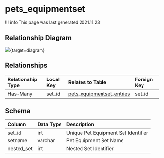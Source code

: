 # pets_equipmentset

!!! info
	This page was last generated 2021.11.23

## Relationship Diagram
[![](https://mermaid.ink/img/eyJjb2RlIjoiZXJEaWFncmFtXG4gICAgcGV0c19lcXVpcG1lbnRzZXQge1xuICAgICAgICBpbnQgc2V0X2lkXG4gICAgfVxuICAgIHBldHNfZXF1aXBtZW50c2V0X2VudHJpZXMge1xuICAgICAgICBpbnQgc2V0X2lkXG4gICAgfVxuICAgIHBldHNfZXF1aXBtZW50c2V0IHx8LS1veyBwZXRzX2VxdWlwbWVudHNldF9lbnRyaWVzIDogSGFzLU1hbnlcblxuIiwibWVybWFpZCI6eyJ0aGVtZSI6ImRlZmF1bHQifSwidXBkYXRlRWRpdG9yIjp0cnVlLCJhdXRvU3luYyI6dHJ1ZSwidXBkYXRlRGlhZ3JhbSI6dHJ1ZX0=)](https://mermaid.ink/img/eyJjb2RlIjoiZXJEaWFncmFtXG4gICAgcGV0c19lcXVpcG1lbnRzZXQge1xuICAgICAgICBpbnQgc2V0X2lkXG4gICAgfVxuICAgIHBldHNfZXF1aXBtZW50c2V0X2VudHJpZXMge1xuICAgICAgICBpbnQgc2V0X2lkXG4gICAgfVxuICAgIHBldHNfZXF1aXBtZW50c2V0IHx8LS1veyBwZXRzX2VxdWlwbWVudHNldF9lbnRyaWVzIDogSGFzLU1hbnlcblxuIiwibWVybWFpZCI6eyJ0aGVtZSI6ImRlZmF1bHQifSwidXBkYXRlRWRpdG9yIjp0cnVlLCJhdXRvU3luYyI6dHJ1ZSwidXBkYXRlRGlhZ3JhbSI6dHJ1ZX0=){target=diagram}

## Relationships
| Relationship Type | Local Key | Relates to Table | Foreign Key |
| :--- | :--- | :--- | :--- |
| Has-Many | set_id | [pets_equipmentset_entries](../../schema/pets/pets_equipmentset_entries.md) | set_id |


## Schema
| Column | Data Type | Description |
| :--- | :--- | :--- |
| set_id | int | Unique Pet Equipment Set Identifier |
| setname | varchar | Pet Equipment Set Name |
| nested_set | int | Nested Set Identifier |

